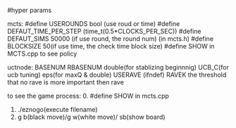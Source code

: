 #hyper params

mcts:
\#define USEROUNDS bool (use roud or time)
\#define DEFAUT_TIME_PER_STEP (time_t(0.5*CLOCKS_PER_SEC))
\#define DEFAUT_SIMS 50000 (if use round, the round num) (in mcts.h)
\#define BLOCKSIZE 50(if use time, the check time block size)
\#define SHOW in MCTS.cpp to see policy

uctnode:
BASENUM RBASENUM double(for stablizing beginnnig)
UCB_C(for ucb tuning)
eps(for maxQ & double)
USERAVE (ifndef)
RAVEK the threshold that no rave is more important then rave


to see the game process:
0. \#define SHOW in mcts.cpp
1. ./eznogo(execute filename)
2. g b(black move)/g w(white move)/ sb(show board)
